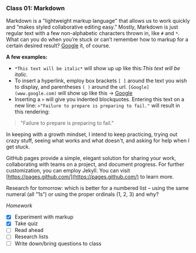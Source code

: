 ### Class 01: Markdown
Markdown is a "lightweight markup language" that allows us to work quickly and “makes styled collaborative editing easy.” Mostly, Markdown is just regular text with a few non-alphabetic characters thrown in, like `#` and `*`. What can you do when you’re stuck or can’t remember how to markup for a certain desired result? [Google](www.google.com) it, of course. 

__A few examples:__
-	`*This text will be italic*` will show up up like this:*This text will be italic.*
-	To insert a hyperlink, employ box brackets `[ ]` around the text you wish to display, and parentheses `( )` around the url. `[Google](www.google.com)` will show up like this -> [Google](www.google.com)
- Inserting a `>` will give you indented blockquotes. Entering this text on a new line: `>"Failure to prepare is preparing to fail."` will result in this rendering:
>"Failure to prepare is preparing to fail."

In keeping with a growth mindset, I intend to keep practicing, trying out crazy stuff, seeing what works and what doesn't, and asking for help when I get stuck.

GitHub pages provide a simple, elegant solution for sharing your work, collaborating with teams on a project, and document progress. For further customization, you can employ Jekyll. You can visit [https://pages.github.com/](https://pages.github.com/) to learn more.

Research for tomorrow: which is better for a numbered list – using the same numeral (all “1s”) or using the proper ordinals (1, 2, 3) and why?

_Homework_
- [x] Experiment with markup
-	[x] Take quiz
- [ ] Read ahead
-	[ ] Research lists
-	[ ] Write down/bring questions to class